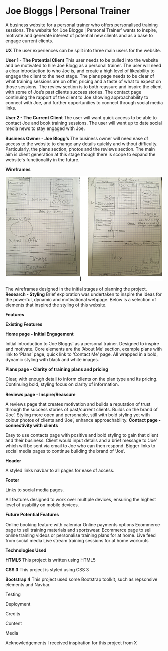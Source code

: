 # Joe Bloggs | Personal Trainer

A business website for a personal trainer who offers personalised training sessions. 
The website for ‘Joe Bloggs | Personal Trainer’ wants to inspire, motivate and generate interest of potential new clients and as a base to engage current clients.
 
**UX**
The user experiences can be split into three main users for the website.

**User 1 - The Potential Client**
This user needs to be pulled into the website and be motivated to hire Joe Blogg as a personal trainer. The user will need a clear introduction to who Joe is, and create a high level of likeability to engage the client to the next stage. The plans page needs to be clear of what training sessions are on offer, pricing and a taste of what to expect on those sessions. The review section is to both reassure and inspire the client with some of Joe’s past clients success stories. The contact page continuing the rapport of the client to Joe showing approachability to connect with Joe, and further opportunities to connect through social media links.

**User 2 - The Current Client**
The user will want quick access to be able to contact Joe and book training sessions. The user will want up to date social media news to stay engaged with Joe.

**Business Owner - Joe Blogg’s**
The business owner will need ease of access to the website to change any details quickly and without difficulty. Particularly, the plans section, photos and the reviews section. The main aim is client generation at this stage though there is scope to expand the website's functionality in the future.   
 
**Wireframes**

 ![Image of wire frames](https://github.com/ClaireRoberts1403/Joe-Bloggs-Personal-Trainer/blob/master/images/wireframes.png)

 

 

 
 
 
 
 
 

 
The wireframes designed in the initial stages of planning the project.
**Research - Styling**
Brief exploration was undertaken to inspire the ideas for the powerful, dynamic and motivational webpage. Below is a selection of elements that inspired the styling of this website.







**Features**

**Existing Features**


**Home page - Initial Engagement**

Initial introduction to ‘Joe Bloggs’ as a personal trainer. Designed to inspire and motivate. Core elements are the ‘About Me’ section, example plans with link to ‘Plans’ page, quick link to ‘Contact Me’ page. All wrapped in a bold, dynamic styling with black and white images. 

**Plans page - Clarity of training plans and pricing**

Clear, with enough detail to inform clients on the plan type and its pricing. Continuing bold, styling focus on clarity of information.

**Reviews page - Inspire/Reassure**

A reviews page that creates motivation and builds a reputation of trust through the success stories of past/current clients. Builds on the brand of ‘Joe’. Styling more open and personable, still with bold styling yet with colour photos of clients and ‘Joe’, enhance approachability.
**Contact page - connectivity with clients**

Easy to use contacts page with positive and bold styling to gain that client and their business. Client would input details and a brief message to ‘Joe’ which will be sent via email to Joe who can then respond. Bigger links to social media pages to continue building the brand of ‘Joe’.

**Header**

A styled links navbar to all pages for ease of access.

**Footer**

Links to social media pages.

All features designed to work over multiple devices, ensuring the highest level of usability on mobile devices.  

 
**Future Potential Features**

Online booking feature with calendar 
Online payments options
Ecommerce page to sell training materials and sportswear.
Ecommerce page to sell online training videos or personalise training plans for at home.
Live feed from social media
Live stream training sessions for at home workouts



**Technologies Used**

**HTML5**
This project is written using HTML5

**CSS 3**
This project is styled using CSS 3

**Bootstrap 4**
This project used some Bootstrap toolkit, such as repsonsive elements and Navbar.

Testing

Deployment


Credits

Content

Media

Acknowledgements
I received inspiration for this project from X
